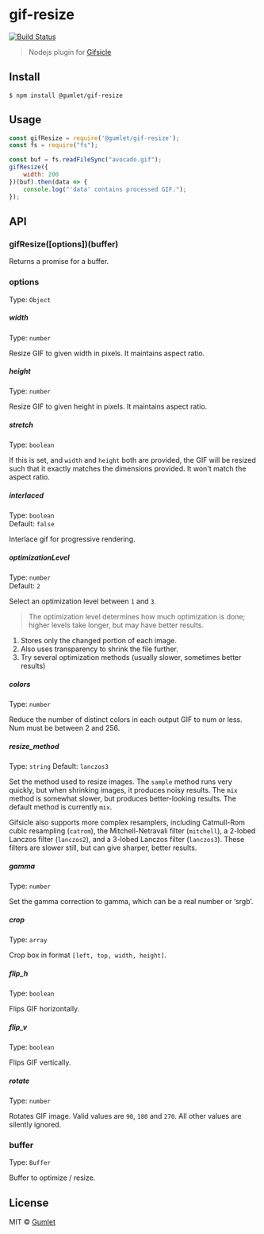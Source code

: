 # gif-resize 

[![Build Status](https://github.com/gumlet/gif-resize/workflows/Node%20CI/badge.svg)](https://github.com/gumlet/gif-resize/actions)

> Nodejs plugin for [Gifsicle](https://www.lcdf.org/gifsicle/)


## Install

```
$ npm install @gumlet/gif-resize
```

## Usage

```js
const gifResize = require('@gumlet/gif-resize');
const fs = require("fs");

const buf = fs.readFileSync("avocado.gif");
gifResize({
	width: 200
})(buf).then(data => {
	console.log("'data' contains processed GIF.");
});
```

## API

### gifResize([options])(buffer)

Returns a promise for a buffer.

### options

Type: `Object`

##### width

Type: `number`

Resize GIF to given width in pixels. It maintains aspect ratio.

##### height

Type: `number`

Resize GIF to given height in pixels. It maintains aspect ratio.

##### stretch

Type: `boolean`

If this is set, and `width` and `height` both are provided, the GIF will be resized such that it exactly matches the dimensions provided. It won't match the aspect ratio.

##### interlaced

Type: `boolean`<br>
Default: `false`

Interlace gif for progressive rendering.

##### optimizationLevel

Type: `number`<br>
Default: `2`

Select an optimization level between `1` and `3`.

> The optimization level determines how much optimization is done; higher levels take longer, but may have better results.

1. Stores only the changed portion of each image.
2. Also uses transparency to shrink the file further.
3. Try several optimization methods (usually slower, sometimes better results)

##### colors

Type: `number`

Reduce the number of distinct colors in each output GIF to num or less. Num must be between 2 and 256.

##### resize_method

Type: `string`
Default: `lanczos3`

Set the method used to resize images. The `sample` method runs very quickly, but when shrinking images, it produces noisy results. The `mix` method is somewhat slower, but produces better-looking results. The default method is currently `mix`.

Gifsicle also supports more complex resamplers, including Catmull-Rom cubic resampling (`catrom`), the Mitchell-Netravali filter (`mitchell`), a 2-lobed Lanczos filter (`lanczos2`), and a 3-lobed Lanczos filter (`lanczos3`). These filters are slower still, but can give sharper, better results.

##### gamma

Type: `number`

Set the gamma correction to gamma, which can be a real number or ‘srgb’.

##### crop

Type: `array`

Crop box in format `[left, top, width, height]`.

##### flip_h

Type: `boolean`

Flips GIF horizontally.

##### flip_v

Type: `boolean`

Flips GIF vertically.

##### rotate

Type: `number`

Rotates GIF image. Valid values are `90`, `180` and `270`. All other values are silently ignored.


### buffer

Type: `Buffer`

Buffer to optimize / resize.


## License

MIT © [Gumlet](https://github.com/gumlet)
